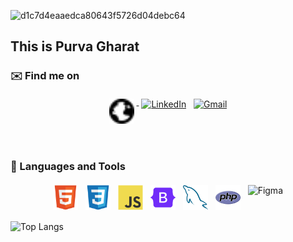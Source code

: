 
![d1c7d4eaaedca80643f5726d04debc64](https://github.com/gharat-purva/gharat-purva/assets/143778356/8cf7f43d-85d1-4c1b-b70b-a84e78e7a7a3)
## This is Purva Gharat
### ✉️ Find me on

<p align="center">
 <a href="https://gharat-purva.github.io/" target="_blank" rel="noopener noreferrer"> <img src="https://raw.githubusercontent.com/iconic/open-iconic/master/svg/globe.svg" alt="Personal Website" height="40" style="vertical-align:top; margin:4px"> </a>
 <a href="https://www.linkedin.com/in/purvagharat/" target="_blank" rel="noopener noreferrer"> <img src="https://raw.githubusercontent.com/rahuldkjain/github-profile-readme-generator/master/src/images/icons/Social/linked-in-alt.svg" alt="LinkedIn" height="40" style="vertical-align:top; margin:4px"></a>
 <a href="mailto:purva600@gmail.com"> <img src="https://cdn.jsdelivr.net/npm/simple-icons@v3/icons/gmail.svg" alt="Gmail" height="40" style="vertical-align:top; margin:4px"></a>
</p>

<br />

### 🔗 Languages and Tools
<p align="center">
<img src="https://raw.githubusercontent.com/devicons/devicon/master/icons/html5/html5-original.svg" alt="HTML5" height="40" style="vertical-align:top; margin:4px">
<img src="https://raw.githubusercontent.com/devicons/devicon/master/icons/css3/css3-original.svg" alt="CSS3" height="40" style="vertical-align:top; margin:4px">
<img src="https://raw.githubusercontent.com/devicons/devicon/master/icons/javascript/javascript-original.svg" alt="JavaScript" height="40" style="vertical-align:top; margin:4px">
<img src="https://raw.githubusercontent.com/devicons/devicon/master/icons/bootstrap/bootstrap-plain.svg" alt="Bootstrap" height="40" style="vertical-align:top; margin:4px">
<img src="https://raw.githubusercontent.com/devicons/devicon/master/icons/mysql/mysql-original.svg" alt="MySQL" height="40" style="vertical-align:top; margin:4px">
<img src="https://raw.githubusercontent.com/devicons/devicon/master/icons/php/php-original.svg" alt="PHP" height="40" style="vertical-align:top; margin:4px">
<img src="https://www.vectorlogo.zone/logos/figma/figma-icon.svg" alt="Figma" height="40" style="vertical-align:top; margin:4px">
</p>

![Top Langs](https://github-readme-stats.vercel.app/api/top-langs/?username=gharat-purva&theme=ambient_gradient)
<!---
gharat-purva/gharat-purva is a ✨ special ✨ repository because its `README.md` (this file) appears on your GitHub profile.
You can click the Preview link to take a look at your changes.
--->

